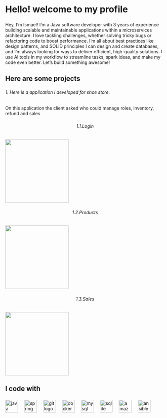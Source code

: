 <h1 align="left">Hello! welcome to my profile</h1>

###

<p align="left">Hey, I’m Ismael! I’m a Java software developer with 3 years of experience building scalable and maintainable applications within a microservices architecture. I love tackling challenges, whether solving tricky bugs or refactoring code to boost performance. I’m all about best practices like design patterns, and SOLID principles I can design and create databases, and I’m always looking for ways to deliver efficient, high-quality solutions. I use AI tools in my workflow to streamline tasks, spark ideas, and make my code even better. Let’s build something awesome!</p>

###

<h2 align="left">Here are some projects</h2>

###

<h6 align="left">1. Here is a application I developed for shoe store.</h6>

###

<p align="left">On this application the client asked who could manage roles, inventory, refund and sales</p>

###

<h6 align="center">1.1.Login</h6>

###

<div align="left">
  <img height="200" src="https://github.com/ismaelpolancop/isan95.github.io/blob/main/login.PNG"  />
</div>

###

<h6 align="center">1.2.Products</h6>

###

<div align="left">
  <img height="200" src="https://github.com/ismaelpolancop/isan95.github.io/blob/main/productos.PNG"  />
</div>

###

<h6 align="center">1.3.Sales</h6>

###

<div align="left">
  <img height="200" src="https://github.com/ismaelpolancop/isan95.github.io/blob/main/ventas.PNG"  />
</div>

###

<h2 align="left">I code with</h2>

###

<div align="left">
  <img src="https://cdn.jsdelivr.net/gh/devicons/devicon/icons/java/java-original.svg" height="40" alt="java logo"  />
  <img width="12" />
  <img src="https://cdn.jsdelivr.net/gh/devicons/devicon/icons/spring/spring-original.svg" height="40" alt="spring logo"  />
  <img width="12" />
  <img src="https://cdn.jsdelivr.net/gh/devicons/devicon/icons/git/git-original.svg" height="40" alt="git logo"  />
  <img width="12" />
  <img src="https://cdn.jsdelivr.net/gh/devicons/devicon/icons/docker/docker-original.svg" height="40" alt="docker logo"  />
  <img width="12" />
  <img src="https://cdn.jsdelivr.net/gh/devicons/devicon/icons/mysql/mysql-original.svg" height="40" alt="mysql logo"  />
  <img width="12" />
  <img src="https://cdn.jsdelivr.net/gh/devicons/devicon/icons/sqlite/sqlite-original.svg" height="40" alt="sqlite logo"  />
  <img width="12" />
  <img src="https://cdn.jsdelivr.net/gh/devicons/devicon/icons/amazonwebservices/amazonwebservices-line-wordmark.svg" height="40" alt="amazonwebservices logo"  />
  <img width="12" />
  <img src="https://cdn.jsdelivr.net/gh/devicons/devicon/icons/ansible/ansible-original.svg" height="40" alt="ansible logo"  />
</div>

###
